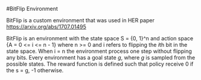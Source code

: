 #BitFlip Environment


BitFlip is a custom environment that was used in HER paper https://arxiv.org/abs/1707.01495

BitFlip is an environment with the state space S = {0, 1}^n
and action space {A = 0 <= i <= n - 1} where n >= 0 and i refers to flipping the *i*th bit in the state space.
When i = n the environment process one step without flipping any bits.
Every environment has a goal state *g*, where *g* is sampled from the possible states. 
The reward function is defined such that policy receive 0 if the s = g, -1 otherwise.